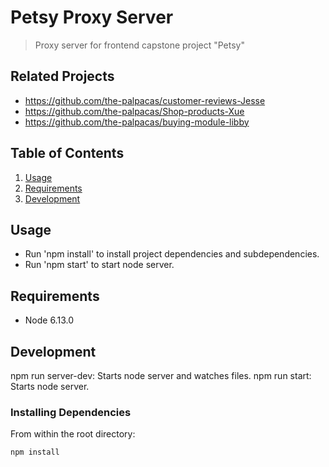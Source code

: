 # Petsy Proxy Server

> Proxy server for frontend capstone project "Petsy"

## Related Projects

  - https://github.com/the-palpacas/customer-reviews-Jesse
  - https://github.com/the-palpacas/Shop-products-Xue
  - https://github.com/the-palpacas/buying-module-libby

## Table of Contents

1. [Usage](#Usage)
1. [Requirements](#requirements)
1. [Development](#development)

## Usage

- Run 'npm install' to install project dependencies and subdependencies.
- Run 'npm start' to start node server.

## Requirements

- Node 6.13.0

## Development

npm run server-dev: Starts node server and watches files.
npm run start: Starts node server.

### Installing Dependencies

From within the root directory:

```sh
npm install
```
